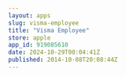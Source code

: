 ```yaml
---
layout: apps
slug: visma-employee
title: "Visma Employee"
store: apple
app_id: 919085610
date: 2024-10-29T00:04:41Z
published: 2014-10-08T20:08:44Z
---
```

